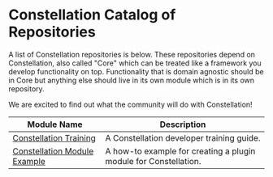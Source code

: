 # Constellation Catalog of Repositories

A list of Constellation repositories is below. These repositories depend on 
Constellation, also called "Core" which can be treated like a framework you 
develop functionality on top. Functionality that is domain agnostic should be 
in Core but anything else should live in its own module which is in its own 
repository.

We are excited to find out what the community will do with Constellation!

| Module Name                                                                                       | Description                                                      |
|---------------------------------------------------------------------------------------------------|------------------------------------------------------------------|
| [Constellation Training](https://github.com/constellation-app/constellation-training)             | A Constellation developer training guide.                        |
| [Constellation Module Example](https://github.com/constellation-app/constellation-module-example) | A how-to example for creating a plugin module for Constellation. |
